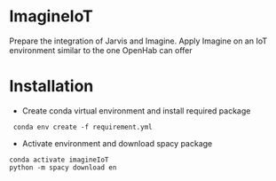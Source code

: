 # ImagineIoT

Prepare the integration of Jarvis and Imagine. Apply Imagine on an IoT environment similar to the one OpenHab can offer


# Installation

- Create conda virtual environment and install required package

``` conda env create -f requirement.yml```

- Activate environment and download spacy package

``` 
conda activate imagineIoT
python -m spacy download en 
```


